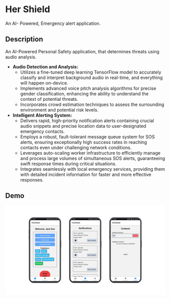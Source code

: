 # Her Shield

An AI- Powered, Emergency alert application.

## Description

An AI-Powered Personal Safety application, that determines threats using audio analysis.

- **Audio Detection and Analysis:**
  - Utilizes a fine-tuned deep learning TensorFlow model to accurately classify and interpret background audio in real-time, and everything will happen on-device.
  - Implements advanced voice pitch analysis algorithms for precise gender classification, enhancing the ability to understand the context of potential threats.
  - Incorporates crowd estimation techniques to assess the surrounding environment and potential risk levels.
    <br>
- **Intelligent Alerting System:**
  - Delivers rapid, high-priority notification alerts containing crucial audio snippets and precise location data to user-designated emergency contacts.
  - Employs a robust, fault-tolerant message queue system for SOS alerts, ensuring exceptionally high success rates in reaching contacts even under challenging network conditions.
  - Leverages auto-scaling worker infrastructure to efficiently manage and process large volumes of simultaneous SOS alerts, guaranteeing swift response times during critical situations.
  - Integrates seamlessly with local emergency services, providing them with detailed incident information for faster and more effective responses.

## Demo

![Her Shield Demo](./hershield-1.png)

